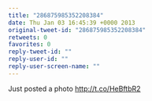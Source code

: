 ```yaml
---
title: "286875985352208384"
date: Thu Jan 03 16:45:39 +0000 2013
original-tweet-id: "286875985352208384"
retweets: 0
favorites: 0
reply-tweet-id: ""
reply-user-id: ""
reply-user-screen-name: ""
---
```

Just posted a photo http://t.co/HeBftbR2
